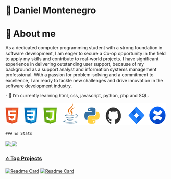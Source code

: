 <!--
### Hi there 👋
**danielmont16/danielmont16** is a ✨ _special_ ✨ repository because its `README.md` (this file) appears on your GitHub profile.

Here are some ideas to get you started:

- 🔭 I’m currently working on ...
- 🌱 I’m currently learning ...
- 👯 I’m looking to collaborate on ...
- 🤔 I’m looking for help with ...
- 💬 Ask me about ...
- 📫 How to reach me: ...
- 😄 Pronouns: ...
- ⚡ Fun fact: ...
-->


<html>
  <head>
    <meta charset="UTF-8">
    <meta name="viewport" content="width=device-width, initial-scale=1.0">
    <meta name="Author" content="Daniel Montenegro">
    <meta name="Description" content="About me Github profile">       
  </head>
  <body>
    <h1> 🚀 Daniel Montenegro</h1>
    <h1> 📓 About me </h1>
    <p>As a dedicated computer programming student with a strong foundation in software development, I am eager to secure a Co-op opportunity in the field to apply my skills and contribute to real-world projects. I have significant experience in delivering outstanding user support, because of my background as a support analyst and information systems management professional. With a passion for problem-solving and a commitment to excellence, I am ready to tackle new challenges and drive innovation in the software development industry.</p>
    <p>- 🌱 I’m currently learning html, css, javascript, python, php and SQL.</p>
    <img src ="images/icons.png" width="550px" height="70px"></img>

    ### 📊 Stats

<div>
   <a href="https://github.com/danielmont16">
   <img height="180em" src="https://github-readme-stats-sigma-five.vercel.app/api?username=danielmont16&show_icons=true&include_all_commits=true&count_private=true"/>
   <img height="180em" src="https://github-readme-stats-sigma-five.vercel.app/api/top-langs/?username=danielmont16&layout=compact&langs_count=6"/>
</div>

###

### ⭐ Top Projects

[![Readme Card](https://github-readme-stats.vercel.app/api/pin/?username=danielmont16&repo=movieposter)](https://github.com/danielmont16/movieposter)
[![Readme Card](https://github-readme-stats.vercel.app/api/pin/?username=danielmont16&repo=What-a-Font)](https://github.com/danielmont16/What-a-Font)


#
  </body>

</html>




